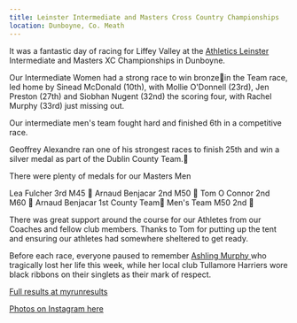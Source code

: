 ```yaml
---
title: Leinster Intermediate and Masters Cross Country Championships
location: Dunboyne, Co. Meath
---
```


It was a fantastic day of racing for Liffey Valley at the <a href="https://www.instagram.com/athleticsleinster/" target="_blank" rel="noopener noreferrer">Athletics Leinster</a> Intermediate and Masters XC Championships in Dunboyne.

Our Intermediate Women had a strong race to win bronze🥉in the Team race, led home by Sinead McDonald (10th), with Mollie O'Donnell (23rd), Jen Preston (27th) and Siobhan Nugent (32nd) the scoring four, with Rachel Murphy (33rd) just missing out.

Our intermediate men's team fought hard and finished 6th in a competitive race. 

Geoffrey Alexandre ran one of his strongest races to finish 25th and win a silver medal as part of the Dublin County Team.🥈

There were plenty of medals for our Masters Men

Lea Fulcher 3rd M45 🥉
Arnaud Benjacar 2nd M50 🥈
Tom O Connor 2nd M60 🥈
Arnaud Benjacar 1st County Team🥇
Men's Team M50 2nd 🥈

There was great support around the course for our Athletes from our Coaches and fellow club members. Thanks to Tom for putting up the tent and ensuring our athletes had somewhere sheltered to get ready.

Before each race, everyone paused to remember <a href="https://liffeyvalleyac.com/news/2022/01/14/condolences-ashling-murphy/">Ashling Murphy </a> who tragically lost her life this week, while her local club Tullamore Harriers wore black ribbons on their singlets as their mark of respect. 

<a href="https://www.myrunresults.com/events/athletics_leinster_master_and_inter_xc_2022/4305/results" target="_blank" rel="noopener noreferrer">Full results at myrunresults</a>

<a href="https://www.instagram.com/p/CYySV3vM4JV/?utm_source=ig_web_copy_link" target="_blank" rel="noopener noreferrer">Photos on Instagram here</a>
 
